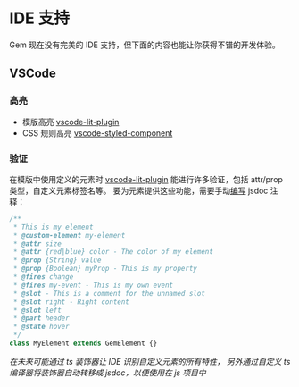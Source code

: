 # IDE 支持

Gem 现在没有完美的 IDE 支持，但下面的内容也能让你获得不错的开发体验。

## VSCode

### 高亮

- 模版高亮 [vscode-lit-plugin](https://github.com/runem/lit-analyzer/tree/master/packages/vscode-lit-plugin)
- CSS 规则高亮 [vscode-styled-component](https://github.com/styled-components/vscode-styled-components)

### 验证

在模版中使用定义的元素时 [vscode-lit-plugin](https://github.com/runem/lit-analyzer/tree/master/packages/vscode-lit-plugin) 能进行许多验证，包括 attr/prop 类型，自定义元素标签名等。
要为元素提供这些功能，需要手动[编写](https://github.com/runem/lit-analyzer/tree/master/packages/vscode-lit-plugin#-documenting-slots-events-attributes-and-properties) jsdoc 注释：

```js
/**
 * This is my element
 * @custom-element my-element
 * @attr size
 * @attr {red|blue} color - The color of my element
 * @prop {String} value
 * @prop {Boolean} myProp - This is my property
 * @fires change
 * @fires my-event - This is my own event
 * @slot - This is a comment for the unnamed slot
 * @slot right - Right content
 * @slot left
 * @part header
 * @state hover
 */
class MyElement extends GemElement {}
```

_在未来可能通过 ts 装饰器让 IDE 识别自定义元素的所有特性，_
_另外通过自定义 ts 编译器将装饰器自动转移成 jsdoc，以便使用在 js 项目中_
